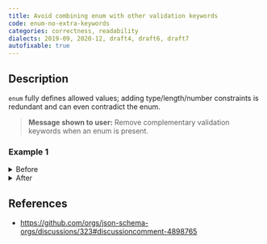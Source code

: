 ```yaml
---
title: Avoid combining enum with other validation keywords
code: enum-no-extra-keywords
categories: correctness, readability
dialects: 2019-09, 2020-12, draft4, draft6, draft7
autofixable: true
---
```


## Description
`enum` fully defines allowed values; adding type/length/number constraints is redundant and can even contradict the enum.

> **Message shown to user:**
> Remove complementary validation keywords when an enum is present.

### Example 1
<details><summary>Before</summary>

```json
{
  "$schema": "https://json-schema.org/draft/2020-12/schema",
  "type": "string",
  "enum": [
    "one",
    "two"
  ],
  "minLength": 3
}
```
</details>

<details><summary>After</summary>

```json
{
  "$schema": "https://json-schema.org/draft/2020-12/schema",
  "enum": [
    "one",
    "two"
  ]
}
```
</details>

## References
* <https://github.com/orgs/json-schema-orgs/discussions/323#discussioncomment-4898765>

